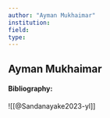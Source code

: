 ```yaml
---
author: "Ayman Mukhaimar"
institution:
field:
type:
---
```


## Ayman Mukhaimar
#### Bibliography:

![[@Sandanayake2023-yl]]